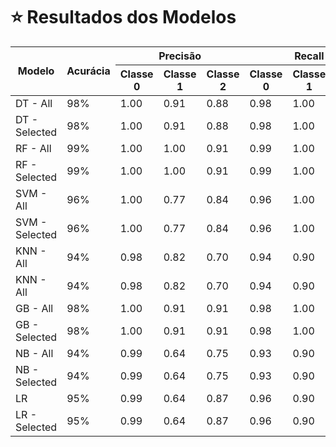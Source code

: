 # ⭐ Resultados dos Modelos

<table>
        <thead>
            <tr>
                <th rowspan="2">Modelo</th>
                <th rowspan="2">Acurácia</th>
                <th colspan="3">Precisão</th>
                <th colspan="3">Recall</th>
                <th colspan="3">F1-Score</th>
            </tr>
            <tr>
                <th>Classe 0</th>
                <th>Classe 1</th>
                <th>Classe 2</th>
                <th>Classe 0</th>
                <th>Classe 1</th>
                <th>Classe 2</th>
                <th>Classe 0</th>
                <th>Classe 1</th>
                <th>Classe 2</th>
            </tr>
        </thead>
        <tbody>
            <tr>
                <td>DT - All</td>
                <td>98%</td>
                <td>1.00</td>
                <td>0.91</td>
                <td>0.88</td>
                <td>0.98</td>
                <td>1.00</td>
                <td>1.00</td>
                <td>0.99</td>
                <td>0.95</td>
                <td>0.93</td>
            </tr>
            <tr>
                <td>DT - Selected</td>
                <td>98%</td>
                <td>1.00</td>
                <td>0.91</td>
                <td>0.88</td>
                <td>0.98</td>
                <td>1.00</td>
                <td>1.00</td>
                <td>0.99</td>
                <td>0.95</td>
                <td>0.93</td>
            </tr>
            <tr>
                <td>RF - All</td>
                <td>99%</td>
                <td>1.00</td>
                <td>1.00</td>
                <td>0.91</td>
                <td>0.99</td>
                <td>1.00</td>
                <td>1.00</td>
                <td>0.99</td>
                <td>1.00</td>
                <td>0.95</td>
            </tr>
            <tr>
                <td>RF - Selected</td>
                <td>99%</td>
                <td>1.00</td>
                <td>1.00</td>
                <td>0.91</td>
                <td>0.99</td>
                <td>1.00</td>
                <td>1.00</td>
                <td>0.99</td>
                <td>1.00</td>
                <td>0.95</td>
            </tr>
            <tr>
                <td>SVM - All</td>
                <td>96%</td>
                <td>1.00</td>
                <td>0.77</td>
                <td>0.84</td>
                <td>0.96</td>
                <td>1.00</td>
                <td>1.00</td>
                <td>0.98</td>
                <td>0.87</td>
                <td>0.91</td>
            </tr>
            <tr>
                <td>SVM - Selected</td>
                <td>96%</td>
                <td>1.00</td>
                <td>0.77</td>
                <td>0.84</td>
                <td>0.96</td>
                <td>1.00</td>
                <td>1.00</td>
                <td>0.98</td>
                <td>0.87</td>
                <td>0.91</td>
            </tr>
            <tr>
                <td>KNN - All</td>
                <td>94%</td>
                <td>0.98</td>
                <td>0.82</td>
                <td>0.70</td>
                <td>0.94</td>
                <td>0.90</td>
                <td>0.90</td>
                <td>0.96</td>
                <td>0.86</td>
                <td>0.79</td>
            </tr>
            <tr>
                <td>KNN - All</td>
                <td>94%</td>
                <td>0.98</td>
                <td>0.82</td>
                <td>0.70</td>
                <td>0.94</td>
                <td>0.90</td>
                <td>0.90</td>
                <td>0.96</td>
                <td>0.86</td>
                <td>0.79</td>
            </tr>
            <tr>
                <td>GB - All</td>
                <td>98%</td>
                <td>1.00</td>
                <td>0.91</td>
                <td>0.91</td>
                <td>0.98</td>
                <td>1.00</td>
                <td>1.00</td>
                <td>0.99</td>
                <td>0.95</td>
                <td>0.95</td>
            </tr>
            <tr>
                <td>GB - Selected</td>
                <td>98%</td>
                <td>1.00</td>
                <td>0.91</td>
                <td>0.91</td>
                <td>0.98</td>
                <td>1.00</td>
                <td>1.00</td>
                <td>0.99</td>
                <td>0.95</td>
                <td>0.95</td>
            </tr>
            <tr>
                <td>NB - All</td>
                <td>94%</td>
                <td>0.99</td>
                <td>0.64</td>
                <td>0.75</td>
                <td>0.93</td>
                <td>0.90</td>
                <td>1.00</td>
                <td>0.96</td>
                <td>0.75</td>
                <td>0.86</td>
            </tr>
            <tr>
                <td>NB - Selected</td>
                <td>94%</td>
                <td>0.99</td>
                <td>0.64</td>
                <td>0.75</td>
                <td>0.93</td>
                <td>0.90</td>
                <td>1.00</td>
                <td>0.96</td>
                <td>0.75</td>
                <td>0.86</td>
            </tr>
            <tr>
                <td>LR</td>
                <td>95%</td>
                <td>0.99</td>
                <td>0.64</td>
                <td>0.87</td>
                <td>0.96</td>
                <td>0.90</td>
                <td>0.95</td>
                <td>0.98</td>
                <td>0.75</td>
                <td>0.91</td>
            </tr>
            <tr>
                <td>LR - Selected</td>
                <td>95%</td>
                <td>0.99</td>
                <td>0.64</td>
                <td>0.87</td>
                <td>0.96</td>
                <td>0.90</td>
                <td>0.95</td>
                <td>0.98</td>
                <td>0.75</td>
                <td>0.91</td>
            </tr>
        </tbody>
</table>
